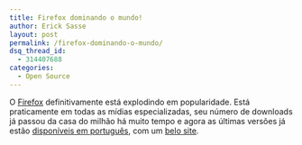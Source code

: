 ```yaml
---
title: Firefox dominando o mundo!
author: Erick Sasse
layout: post
permalink: /firefox-dominando-o-mundo/
dsq_thread_id:
  - 314407688
categories:
  - Open Source
---
```

O [Firefox][1] definitivamente est&aacute; explodindo em popularidade. Est&aacute; praticamente em todas as m&iacute;dias especializadas, seu n&uacute;mero de downloads j&aacute; passou da casa do milh&atilde;o h&aacute; muito tempo e agora as &uacute;ltimas vers&otilde;es j&aacute; est&atilde;o [dispon&iacute;veis em portugu&ecirc;s][2], com um [belo site][2].

 [1]: http://br.mozdev.org/firefox/
 [2]: http://br.mozdev.org/